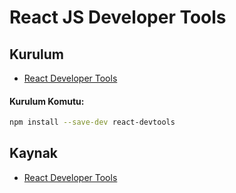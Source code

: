 # React JS Developer Tools

## Kurulum

- [React Developer Tools](https://chrome.google.com/webstore/detail/react-developer-tools/fmkadmapgofadopljbjfkapdkoienihi)

#### Kurulum Komutu:

```bash	
npm install --save-dev react-devtools
```

## Kaynak

- [React Developer Tools](https://react.dev/learn/react-developer-tools)